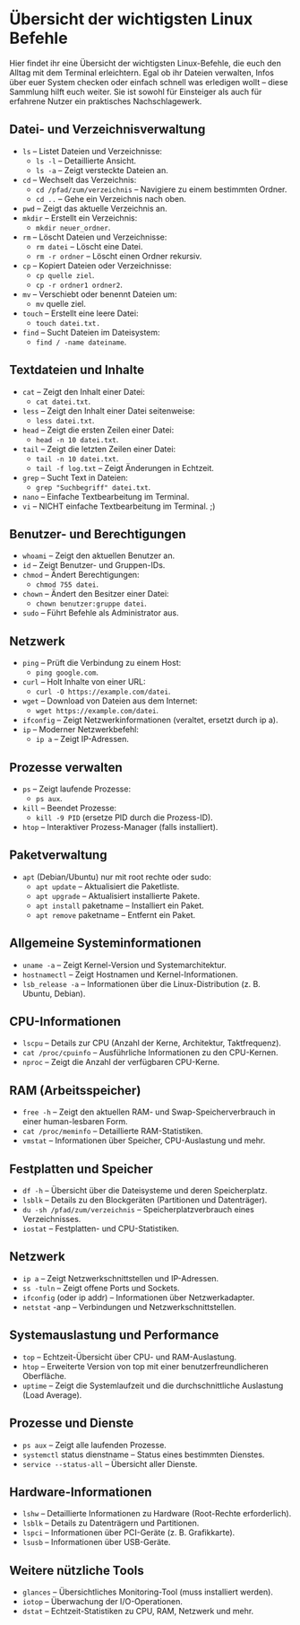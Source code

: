 # Übersicht der wichtigsten Linux Befehle

Hier findet ihr eine Übersicht der wichtigsten Linux-Befehle, die euch den Alltag mit dem Terminal erleichtern. Egal ob ihr Dateien verwalten, Infos über euer System checken oder einfach schnell was erledigen wollt – diese Sammlung hilft euch weiter. Sie ist sowohl für Einsteiger als auch für erfahrene Nutzer ein praktisches Nachschlagewerk.


## Datei- und Verzeichnisverwaltung
* `ls` – Listet Dateien und Verzeichnisse:
  * `ls -l` – Detaillierte Ansicht.
  * `ls -a` – Zeigt versteckte Dateien an.
* `cd` – Wechselt das Verzeichnis:
  * `cd /pfad/zum/verzeichnis` – Navigiere zu einem bestimmten Ordner.
  * `cd ..` – Gehe ein Verzeichnis nach oben.
* `pwd` – Zeigt das aktuelle Verzeichnis an.
* `mkdir` – Erstellt ein Verzeichnis:
  * `mkdir neuer_ordner`.
* `rm` – Löscht Dateien und Verzeichnisse:
  * `rm datei` – Löscht eine Datei.
  * `rm -r ordner` – Löscht einen Ordner rekursiv.
* `cp` – Kopiert Dateien oder Verzeichnisse:
  * `cp quelle ziel`.
  * `cp -r ordner1 ordner2`.
* `mv` – Verschiebt oder benennt Dateien um:
  * `mv` quelle ziel.
* `touch` – Erstellt eine leere Datei:
  * `touch datei.txt.`
* `find` – Sucht Dateien im Dateisystem:
  * `find / -name dateiname`.


## Textdateien und Inhalte
* `cat` – Zeigt den Inhalt einer Datei:
  * `cat datei.txt`.
* `less` – Zeigt den Inhalt einer Datei seitenweise:
  * `less datei.txt`.
* `head` – Zeigt die ersten Zeilen einer Datei:
  * `head -n 10 datei.txt`.
* `tail` – Zeigt die letzten Zeilen einer Datei:
  * `tail -n 10 datei.txt`.
  * `tail -f log.txt` – Zeigt Änderungen in Echtzeit.
* `grep` – Sucht Text in Dateien:
  * `grep "Suchbegriff" datei.txt`.
* `nano` – Einfache Textbearbeitung im Terminal.
* `vi` – NICHT einfache Textbearbeitung im Terminal. ;)


## Benutzer- und Berechtigungen
* `whoami` – Zeigt den aktuellen Benutzer an.
* `id` – Zeigt Benutzer- und Gruppen-IDs.
* `chmod` – Ändert Berechtigungen:
  * `chmod 755 datei`.
* `chown` – Ändert den Besitzer einer Datei:
  * `chown benutzer:gruppe datei`.
* `sudo` – Führt Befehle als Administrator aus.


## Netzwerk
* `ping` – Prüft die Verbindung zu einem Host:
  * `ping google.com`.
* `curl` – Holt Inhalte von einer URL:
  * `curl -O https://example.com/datei`.
* `wget` – Download von Dateien aus dem Internet:
  * `wget https://example.com/datei`.
* `ifconfig` – Zeigt Netzwerkinformationen (veraltet, ersetzt durch ip a).
* `ip` – Moderner Netzwerkbefehl:
  * `ip a` – Zeigt IP-Adressen.


## Prozesse verwalten
* `ps` – Zeigt laufende Prozesse:
  * `ps aux`.
* `kill` – Beendet Prozesse:
  * `kill -9 PID` (ersetze PID durch die Prozess-ID).
* `htop` – Interaktiver Prozess-Manager (falls installiert).

## Paketverwaltung
* `apt` (Debian/Ubuntu) nur mit root rechte oder sudo:
  * `apt update` – Aktualisiert die Paketliste.
  * `apt upgrade` – Aktualisiert installierte Pakete.
  * `apt install` paketname – Installiert ein Paket.
  * `apt remove` paketname – Entfernt ein Paket.

## Allgemeine Systeminformationen
* `uname -a` – Zeigt Kernel-Version und Systemarchitektur.
* `hostnamectl` – Zeigt Hostnamen und Kernel-Informationen.
* `lsb_release -a` – Informationen über die Linux-Distribution (z. B. Ubuntu, Debian).

## CPU-Informationen
* `lscpu` – Details zur CPU (Anzahl der Kerne, Architektur, Taktfrequenz).
* `cat /proc/cpuinfo` – Ausführliche Informationen zu den CPU-Kernen.
* `nproc` – Zeigt die Anzahl der verfügbaren CPU-Kerne.

## RAM (Arbeitsspeicher)
* `free -h` – Zeigt den aktuellen RAM- und Swap-Speicherverbrauch in einer human-lesbaren Form.
* `cat /proc/meminfo` – Detaillierte RAM-Statistiken.
* `vmstat` – Informationen über Speicher, CPU-Auslastung und mehr.

## Festplatten und Speicher
* `df -h` – Übersicht über die Dateisysteme und deren Speicherplatz.
* `lsblk` – Details zu den Blockgeräten (Partitionen und Datenträger).
* `du -sh /pfad/zum/verzeichnis` – Speicherplatzverbrauch eines Verzeichnisses.
* `iostat` – Festplatten- und CPU-Statistiken.

## Netzwerk
* `ip a` – Zeigt Netzwerkschnittstellen und IP-Adressen.
* `ss -tuln` – Zeigt offene Ports und Sockets.
* `ifconfig` (oder ip addr) – Informationen über Netzwerkadapter.
* `netstat` -anp – Verbindungen und Netzwerkschnittstellen.

## Systemauslastung und Performance
* `top` – Echtzeit-Übersicht über CPU- und RAM-Auslastung.
* `htop` – Erweiterte Version von top mit einer benutzerfreundlicheren Oberfläche.
* `uptime` – Zeigt die Systemlaufzeit und die durchschnittliche Auslastung (Load Average).

## Prozesse und Dienste
* `ps aux` – Zeigt alle laufenden Prozesse.
* `systemctl` status dienstname – Status eines bestimmten Dienstes.
* `service --status-all` – Übersicht aller Dienste.

## Hardware-Informationen
* `lshw` – Detaillierte Informationen zu Hardware (Root-Rechte erforderlich).
* `lsblk` – Details zu Datenträgern und Partitionen.
* `lspci` – Informationen über PCI-Geräte (z. B. Grafikkarte).
* `lsusb` – Informationen über USB-Geräte.

## Weitere nützliche Tools
* `glances` – Übersichtliches Monitoring-Tool (muss installiert werden).
* `iotop` – Überwachung der I/O-Operationen.
* `dstat` – Echtzeit-Statistiken zu CPU, RAM, Netzwerk und mehr.


